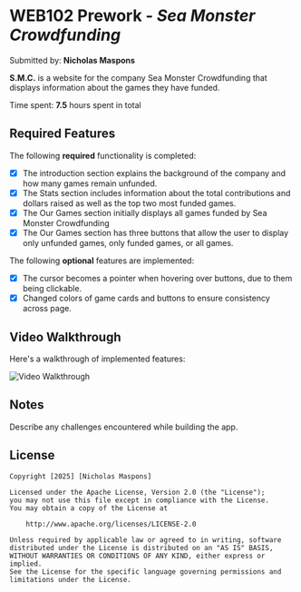 # WEB102 Prework - *Sea Monster Crowdfunding*

Submitted by: **Nicholas Maspons**

**S.M.C.** is a website for the company Sea Monster Crowdfunding that displays information about the games they have funded.

Time spent: **7.5** hours spent in total

## Required Features

The following **required** functionality is completed:

* [x] The introduction section explains the background of the company and how many games remain unfunded.
* [x] The Stats section includes information about the total contributions and dollars raised as well as the top two most funded games.
* [x] The Our Games section initially displays all games funded by Sea Monster Crowdfunding
* [x] The Our Games section has three buttons that allow the user to display only unfunded games, only funded games, or all games.

The following **optional** features are implemented:

* [x] The cursor becomes a pointer when hovering over buttons, due to them being clickable. 
* [x] Changed colors of game cards and buttons to ensure consistency across page. 

## Video Walkthrough

Here's a walkthrough of implemented features:

<img src='https://i.imgur.com/AebaI27.gif' title='Video Walkthrough' width='' alt='Video Walkthrough' />

<!-- Replace this with whatever GIF tool you used! -->

<!-- Recommended tools:
[Kap](https://getkap.co/) for macOS
[ScreenToGif](https://www.screentogif.com/) for Windows
[peek](https://github.com/phw/peek) for Linux. -->

## Notes

Describe any challenges encountered while building the app.

## License

    Copyright [2025] [Nicholas Maspons]

    Licensed under the Apache License, Version 2.0 (the "License");
    you may not use this file except in compliance with the License.
    You may obtain a copy of the License at

        http://www.apache.org/licenses/LICENSE-2.0

    Unless required by applicable law or agreed to in writing, software
    distributed under the License is distributed on an "AS IS" BASIS,
    WITHOUT WARRANTIES OR CONDITIONS OF ANY KIND, either express or implied.
    See the License for the specific language governing permissions and
    limitations under the License.
